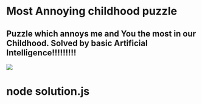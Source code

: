 <h1> Most Annoying childhood puzzle </h1>
<h2>Puzzle which annoys me and You the most in our Childhood. Solved by basic Artificial Intelligence!!!!!!!!!</h2>
<img src='https://raw.githubusercontent.com/mohitrajain/Most-Annoying-Puzzle-childhood/master/images.jpg' ></img>
<h1>node solution.js </h1>
